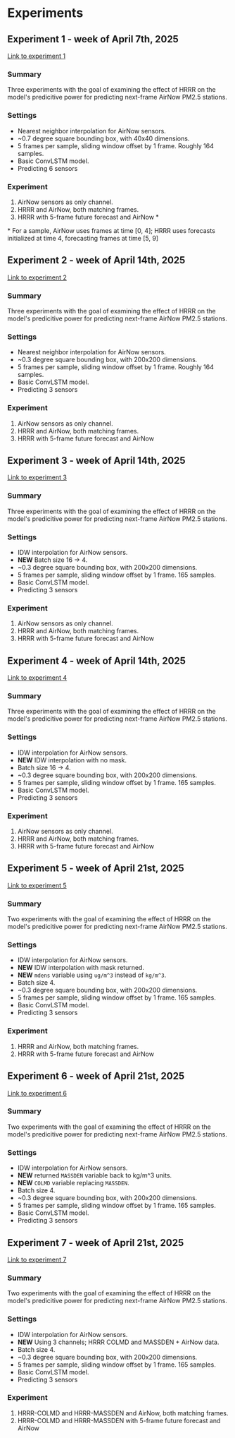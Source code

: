 # Experiments
## Experiment 1 - week of April 7th, 2025
[Link to experiment 1](results/experiment-1/README.md)
### Summary
Three experiments with the goal of examining the effect of HRRR on the model's predicitive power for predicting next-frame AirNow PM2.5 stations.

### Settings
- Nearest neighbor interpolation for AirNow sensors.
- ~0.7 degree square bounding box, with 40x40 dimensions.
- 5 frames per sample, sliding window offset by 1 frame. Roughly 164 samples.
- Basic ConvLSTM model.
- Predicting 6 sensors

### Experiment
1. AirNow sensors as only channel.
2. HRRR and AirNow, both matching frames.
3. HRRR with 5-frame future forecast and AirNow \*

\* For a sample, AirNow uses frames at time [0, 4]; HRRR uses forecasts initialized at time 4, forecasting frames at time [5, 9]

## Experiment 2 - week of April 14th, 2025
[Link to experiment 2](results/experiment-2/README.md)
### Summary
Three experiments with the goal of examining the effect of HRRR on the model's predicitive power for predicting next-frame AirNow PM2.5 stations.

### Settings
- Nearest neighbor interpolation for AirNow sensors.
- ~0.3 degree square bounding box, with 200x200 dimensions.
- 5 frames per sample, sliding window offset by 1 frame. Roughly 164 samples.
- Basic ConvLSTM model.
- Predicting 3 sensors

### Experiment
1. AirNow sensors as only channel.
2. HRRR and AirNow, both matching frames.
3. HRRR with 5-frame future forecast and AirNow

## Experiment 3 - week of April 14th, 2025
[Link to experiment 3](results/experiment-3/README.md)
### Summary
Three experiments with the goal of examining the effect of HRRR on the model's predicitive power for predicting next-frame AirNow PM2.5 stations.
### Settings
- IDW interpolation for AirNow sensors.
- **NEW** Batch size 16 -> 4.
- ~0.3 degree square bounding box, with 200x200 dimensions.
- 5 frames per sample, sliding window offset by 1 frame. 165 samples.
- Basic ConvLSTM model.
- Predicting 3 sensors
### Experiment
1. AirNow sensors as only channel.
2. HRRR and AirNow, both matching frames.
3. HRRR with 5-frame future forecast and AirNow

## Experiment 4 - week of April 14th, 2025
[Link to experiment 4](results/experiment-4/README.md)
### Summary
Three experiments with the goal of examining the effect of HRRR on the model's predicitive power for predicting next-frame AirNow PM2.5 stations.
### Settings
- IDW interpolation for AirNow sensors.
- **NEW** IDW interpolation with no mask.
- Batch size 16 -> 4.
- ~0.3 degree square bounding box, with 200x200 dimensions.
- 5 frames per sample, sliding window offset by 1 frame. 165 samples.
- Basic ConvLSTM model.
- Predicting 3 sensors
### Experiment
1. AirNow sensors as only channel.
2. HRRR and AirNow, both matching frames.
3. HRRR with 5-frame future forecast and AirNow

## Experiment 5 - week of April 21st, 2025
[Link to experiment 5](results/experiment-5/README.md)
### Summary
Two experiments with the goal of examining the effect of HRRR on the model's predicitive power for predicting next-frame AirNow PM2.5 stations.
### Settings
- IDW interpolation for AirNow sensors.
- **NEW** IDW interpolation with mask returned.
- **NEW** `mdens` variable using `ug/m^3` instead of `kg/m^3`.
- Batch size 4.
- ~0.3 degree square bounding box, with 200x200 dimensions.
- 5 frames per sample, sliding window offset by 1 frame. 165 samples.
- Basic ConvLSTM model.
- Predicting 3 sensors
### Experiment
1. HRRR and AirNow, both matching frames.
2. HRRR with 5-frame future forecast and AirNow

## Experiment 6 - week of April 21st, 2025
[Link to experiment 6](results/experiment-6/README.md)
### Summary
Two experiments with the goal of examining the effect of HRRR on the model's predicitive power for predicting next-frame AirNow PM2.5 stations.
### Settings
- IDW interpolation for AirNow sensors.
- **NEW** returned `MASSDEN` variable back to kg/m^3 units.
- **NEW** `COLMD` variable replacing `MASSDEN`.
- Batch size 4.
- ~0.3 degree square bounding box, with 200x200 dimensions.
- 5 frames per sample, sliding window offset by 1 frame. 165 samples.
- Basic ConvLSTM model.
- Predicting 3 sensors

## Experiment 7 - week of April 21st, 2025
[Link to experiment 7](results/experiment-7/README.md)
### Summary
Two experiments with the goal of examining the effect of HRRR on the model's predicitive power for predicting next-frame AirNow PM2.5 stations.
### Settings
- IDW interpolation for AirNow sensors.
- **NEW** Using 3 channels; HRRR COLMD and MASSDEN + AirNow data.
- Batch size 4.
- ~0.3 degree square bounding box, with 200x200 dimensions.
- 5 frames per sample, sliding window offset by 1 frame. 165 samples.
- Basic ConvLSTM model.
- Predicting 3 sensors
### Experiment
1. HRRR-COLMD and HRRR-MASSDEN and AirNow, both matching frames.
2. HRRR-COLMD and HRRR-MASSDEN with 5-frame future forecast and AirNow

